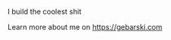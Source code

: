 I build the coolest shit

Learn more about me on https://gebarski.com

<!---
viccyrod/viccyrod is a ✨ special ✨ repository because its `README.md` (this file) appears on your GitHub profile.
You can click the Preview link to take a look at your changes.
--->
